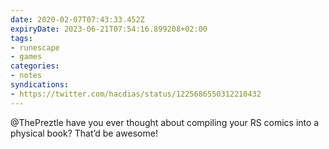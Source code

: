 ```yaml
---
date: 2020-02-07T07:43:33.452Z
expiryDate: 2023-06-21T07:54:16.899208+02:00
tags:
- runescape
- games
categories:
- notes
syndications:
- https://twitter.com/hacdias/status/1225686550312210432
---
```


@ThePreztle have you ever thought about compiling your RS comics into a physical book? That’d be awesome!
